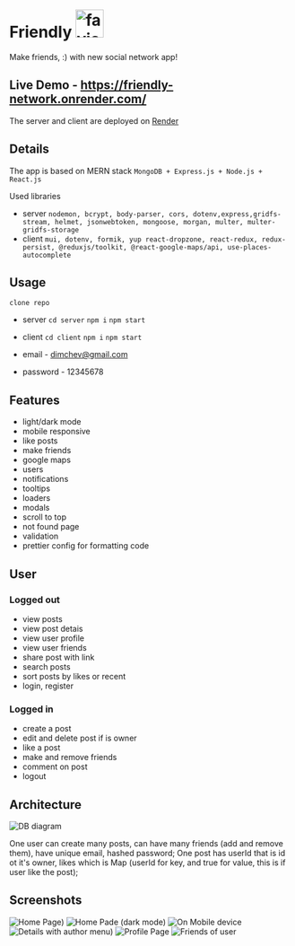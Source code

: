 # Friendly <img src="https://user-images.githubusercontent.com/101931596/230755952-171d93ce-758a-4876-a952-76ff49421836.png" alt="favicon" width="50" height="50">

Make friends, :) with new social network app!

## Live Demo - https://friendly-network.onrender.com/

The server and client are deployed on [Render](https://render.com/) 

## Details

The app is based on MERN stack `MongoDB + Express.js + Node.js + React.js`

Used libraries

- server `nodemon, bcrypt, body-parser, cors, dotenv,express,gridfs-stream, helmet, jsonwebtoken, mongoose, morgan, multer, multer-gridfs-storage`
- client `mui, dotenv, formik, yup react-dropzone, react-redux, redux-persist, @reduxjs/toolkit, @react-google-maps/api, use-places-autocomplete`

## Usage

`clone repo`

- server `cd server` `npm i` `npm start`
- client `cd client` `npm i` `npm start`

- email - dimchev@gmail.com
- password - 12345678

## Features

- light/dark mode
- mobile responsive
- like posts
- make friends
- google maps
- users
- notifications
- tooltips
- loaders
- modals
- scroll to top
- not found page
- validation
- prettier config for formatting code

## User

### Logged out

- view posts
- view post detais
- view user profile
- view user friends
- share post with link
- search posts
- sort posts by likes or recent
- login, register

### Logged in

- create a post
- edit and delete post if is owner
- like a post
- make and remove friends
- comment on post
- logout

## Architecture
![DB diagram](https://user-images.githubusercontent.com/101931596/230755631-e2b8d6b3-9e4b-4b74-b247-91a172c0e875.png)

One user can create many posts, can have many friends (add and remove them), have unique email, hashed password;
One post has userId that is id ot it's owner, likes which is Map (userId for key, and true for value, this is if user like the post);

## Screenshots

![Home Page)](https://user-images.githubusercontent.com/101931596/230756790-01999961-b4e7-47bb-9696-bf1907966fb5.png)
![Home Pade (dark mode)](https://user-images.githubusercontent.com/101931596/230756792-aaec959a-79eb-478d-984e-e974efc42c42.png)
![On Mobile device](https://user-images.githubusercontent.com/101931596/230756793-1f553f0c-88b2-4fdb-932f-e475a537795c.png)
![Details with author menu)](https://user-images.githubusercontent.com/101931596/230756794-fb179bf2-cc5a-4695-905a-a85c58a34239.png)
![Profile Page](https://user-images.githubusercontent.com/101931596/230756797-1ffbdf3c-e59b-49c1-957b-24d429d4cf6f.png)
![Friends of user](https://user-images.githubusercontent.com/101931596/230756787-745cc51b-28cd-426d-94c3-1c0236c03f8f.png)

